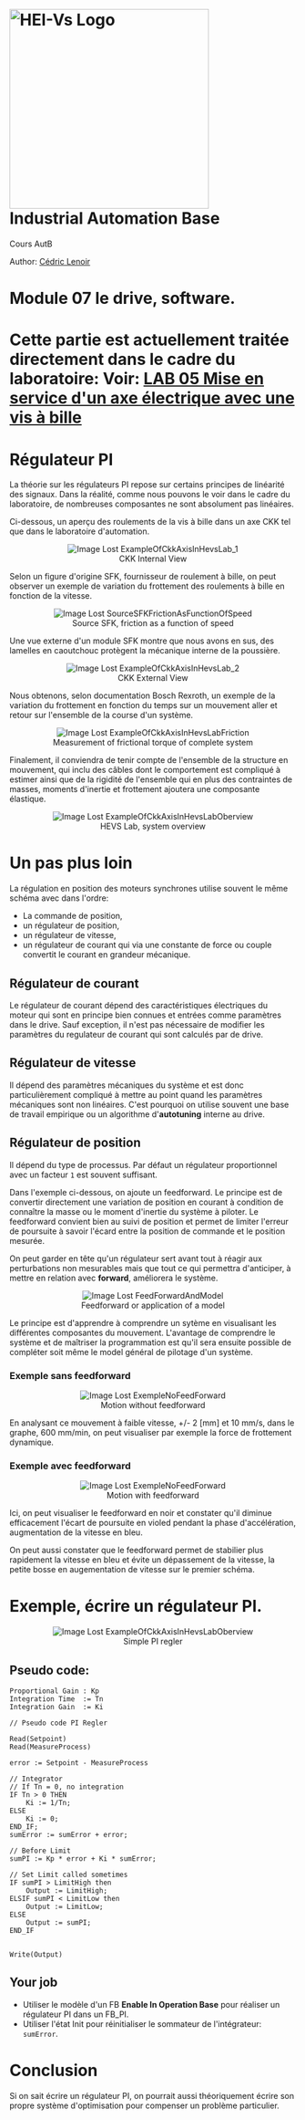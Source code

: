 <h1 align="left">
  <br>
  <img src="./img/hei-en.png" alt="HEI-Vs Logo" width="350">
  <br>
  Industrial Automation Base
  <br>
</h1>

Cours AutB

Author: [Cédric Lenoir](mailto:cedric.lenoir@hevs.ch)

# Module 07 le drive, software.

# Cette partie est actuellement traitée directement dans le cadre du laboratoire: Voir: [LAB 05 Mise en service d'un axe électrique avec une vis à bille](https://github.com/hei-synd-autb/autb-lab-05)

# Régulateur PI
La théorie sur les régulateurs PI repose sur certains principes de linéarité des signaux. Dans la réalité, comme nous pouvons le voir dans le cadre du laboratoire, de nombreuses composantes ne sont absolument pas linéaires.

Ci-dessous, un aperçu des roulements de la vis à bille dans un axe CKK tel que dans le laboratoire d'automation.

<figure align="center">
    <img src="./SpeedRegulation/ExampleOfCkkAxisInHevsLab_1.png"
         alt="Image Lost ExampleOfCkkAxisInHevsLab_1">
    <figcaption>CKK Internal View</figcaption>
</figure>

Selon un figure d'origine SFK, fournisseur de roulement à bille, on peut observer un exemple de variation du frottement des roulements à bille en fonction de la vitesse.

<figure align="center">
    <img src="./SpeedRegulation/SourceSFKFrictionAsFunctionOfSpeed.png"
         alt="Image Lost SourceSFKFrictionAsFunctionOfSpeed">
    <figcaption>Source SFK, friction as a function of speed</figcaption>
</figure>

Une vue externe d'un module SFK montre que nous avons en sus, des lamelles en caoutchouc protègent la mécanique interne de la poussière.

<figure align="center">
    <img src="./SpeedRegulation/ExampleOfCkkAxisInHevsLab_2.png"
         alt="Image Lost ExampleOfCkkAxisInHevsLab_2">
    <figcaption>CKK External View</figcaption>
</figure>

Nous obtenons, selon documentation Bosch Rexroth, un exemple de la variation du frottement en fonction du temps sur un mouvement aller et retour sur l'ensemble de la course d'un système.

<figure align="center">
    <img src="./SpeedRegulation/ExampleOfCkkAxisInHevsLabFriction.png"
         alt="Image Lost ExampleOfCkkAxisInHevsLabFriction">
    <figcaption>Measurement of frictional torque of complete system</figcaption>
</figure>

Finalement, il conviendra de tenir compte de l'ensemble de la structure en mouvement, qui inclu des câbles dont le comportement est compliqué à estimer ainsi que de la rigidité de l'ensemble qui en plus des contraintes de masses, moments d'inertie et frottement ajoutera une composante élastique.

<figure align="center">
    <img src="./SpeedRegulation/ExampleOfCkkAxisInHevsLabOberview.jpg"
         alt="Image Lost ExampleOfCkkAxisInHevsLabOberview">
    <figcaption>HEVS Lab, system overview</figcaption>
</figure>

# Un pas plus loin
La régulation en position des moteurs synchrones utilise souvent le même schéma avec dans l'ordre:
- La commande de position,
- un régulateur de position,
- un régulateur de vitesse,
- un régulateur de courant qui via une constante de force ou couple convertit le courant en grandeur mécanique.

## Régulateur de courant
Le régulateur de courant dépend des caractéristiques électriques du moteur qui sont en principe bien connues et entrées comme paramètres dans le drive. Sauf exception, il n'est pas nécessaire de modifier les paramètres du regulateur de courant qui sont calculés par de drive.

## Régulateur de vitesse
Il dépend des paramètres mécaniques du système et est donc particulièrement compliqué à mettre au point quand les paramètres mécaniques sont non linéaires. C'est pourquoi on utilise souvent une base de travail empirique ou un algorithme d'**autotuning** interne au drive.

## Régulateur de position
Il dépend du type de processus. Par défaut un régulateur proportionnel avec un facteur ``1`` est souvent suffisant. 

Dans l'exemple ci-dessous, on ajoute un feedforward.
Le principe est de convertir directement une variation de position en courant à condition de connaître la masse ou le moment d'inertie du système à piloter. Le feedforward convient bien au suivi de position et permet de limiter l'erreur de poursuite à savoir l'écard entre la position de commande et le position mesurée.

On peut garder en tête qu'un régulateur sert avant tout à réagir aux perturbations non mesurables mais que tout ce qui permettra d'anticiper, à mettre en relation avec **forward**, améliorera le système.

<figure align="center">
    <img src="./SpeedRegulation/FeedForwardAndModel.png"
         alt="Image Lost FeedForwardAndModel">
    <figcaption>Feedforward or application of a model</figcaption>
</figure>

Le principe est d'apprendre à comprendre un sytème en visualisant les différentes composantes du mouvement. L'avantage de comprendre le système et de maîtriser la programmation est qu'il sera ensuite possible de compléter soit même le model général de pilotage d'un système.

### Exemple **sans** feedforward
<figure align="center">
    <img src="./SpeedRegulation/ExempleNoFeedForward.png"
         alt="Image Lost ExempleNoFeedForward">
    <figcaption>Motion without feedforward</figcaption>
</figure>

En analysant ce mouvement à faible vitesse, +/- 2 [mm] et 10 mm/s, dans le graphe, 600 mm/min, on peut visualiser par exemple la force de frottement dynamique.

### Exemple **avec** feedforward
<figure align="center">
    <img src="./SpeedRegulation/ExempleWithFeedForward.png"
         alt="Image Lost ExempleNoFeedForward">
    <figcaption>Motion with feedforward</figcaption>
</figure>

Ici, on peut visualiser le feedforward en noir et constater qu'il diminue efficacement l'écart de poursuite en violed pendant la phase d'accélération, augmentation de la vitesse en bleu.

On peut aussi constater que le feedforward permet de stabilier plus rapidement la vitesse en bleu et évite un dépassement de la vitesse, la petite bosse en augementation de vitesse sur le premier schéma.

# Exemple, écrire un régulateur PI.

<figure align="center">
    <img src="./SpeedRegulation/SimpleExampleOfPiController.png"
         alt="Image Lost ExampleOfCkkAxisInHevsLabOberview">
    <figcaption>Simple PI regler</figcaption>
</figure>


## Pseudo code:
```iecst
Proportional Gain : Kp
Integration Time  := Tn
Integration Gain  := Ki

// Pseudo code PI Regler

Read(Setpoint)
Read(MeasureProcess)

error := Setpoint - MeasureProcess

// Integrator
// If Tn = 0, no integration
IF Tn > 0 THEN
	Ki := 1/Tn;
ELSE
	Ki := 0;
END_IF;
sumError := sumError + error;

// Before Limit
sumPI := Kp * error + Ki * sumError;

// Set Limit called sometimes 
IF sumPI > LimitHigh then
	Output := LimitHigh;
ELSIF sumPI < LimitLow then
	Output := LimitLow;	
ELSE
	Output := sumPI;
END_IF


Write(Output)
```

## Your job
-   Utiliser le modèle d'un FB **Enable In Operation Base** pour réaliser un régulateur PI dans un FB_PI.
-   Utiliser l'état Init pour réinitialiser le sommateur de l'intégrateur: ``sumError``.

# Conclusion
Si on sait écrire un régulateur PI, on pourrait aussi théoriquement écrire son propre système d'optimisation pour compenser un problème particulier.